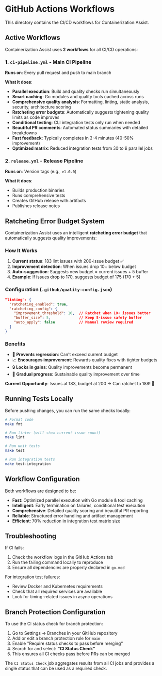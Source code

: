 # GitHub Actions Workflows

This directory contains the CI/CD workflows for Containerization Assist.

## Active Workflows

Containerization Assist uses **2 workflows** for all CI/CD operations:

### 1. `ci-pipeline.yml` - Main CI Pipeline
**Runs on**: Every pull request and push to main branch

**What it does**:
- **Parallel execution**: Build and quality checks run simultaneously
- **Smart caching**: Go modules and quality tools cached across runs
- **Comprehensive quality analysis**: Formatting, linting, static analysis, security, architecture scoring
- **Ratcheting error budgets**: Automatically suggests tightening quality limits as code improves
- **Conditional testing**: CLI integration tests only run when needed
- **Beautiful PR comments**: Automated status summaries with detailed breakdowns
- **Fast feedback**: Typically completes in 3-4 minutes (40-50% improvement)
- **Optimized matrix**: Reduced integration tests from 30 to 9 parallel jobs

### 2. `release.yml` - Release Pipeline
**Runs on**: Version tags (e.g., `v1.0.0`)

**What it does**:
- Builds production binaries
- Runs comprehensive tests
- Creates GitHub release with artifacts
- Publishes release notes

## Ratcheting Error Budget System

Containerization Assist uses an intelligent **ratcheting error budget** that automatically suggests quality improvements:

### How It Works
1. **Current status**: 183 lint issues with 200-issue budget ✅
2. **Improvement detection**: When issues drop 10+ below budget
3. **Auto-suggestion**: Suggests new budget = current issues + 5 buffer
4. **Example**: If issues drop to 170, suggests budget of 175 (170 + 5)

### Configuration (`.github/quality-config.json`)
```json
"linting": {
  "ratcheting_enabled": true,
  "ratcheting_config": {
    "improvement_threshold": 10,  // Ratchet when 10+ issues better
    "buffer_size": 5,             // Keep 5-issue safety buffer
    "auto_apply": false           // Manual review required
  }
}
```

### Benefits
- 🎯 **Prevents regression**: Can't exceed current budget
- 📈 **Encourages improvement**: Rewards quality fixes with tighter budgets  
- 🔒 **Locks in gains**: Quality improvements become permanent
- 🚀 **Gradual progress**: Sustainable quality improvement over time

**Current Opportunity**: Issues at 183, budget at 200 → Can ratchet to 188! 🎉

## Running Tests Locally

Before pushing changes, you can run the same checks locally:

```bash
# Format code
make fmt

# Run linter (will show current issue count)
make lint

# Run unit tests
make test

# Run integration tests
make test-integration
```

## Workflow Configuration

Both workflows are designed to be:
- **Fast**: Optimized parallel execution with Go module & tool caching
- **Intelligent**: Early termination on failures, conditional test execution
- **Comprehensive**: Detailed quality scoring and beautiful PR reporting
- **Reliable**: Structured error handling and artifact management
- **Efficient**: 70% reduction in integration test matrix size

## Troubleshooting

If CI fails:
1. Check the workflow logs in the GitHub Actions tab
2. Run the failing command locally to reproduce
3. Ensure all dependencies are properly declared in `go.mod`

For integration test failures:
- Review Docker and Kubernetes requirements
- Check that all required services are available
- Look for timing-related issues in async operations

## Branch Protection Configuration

To use the CI status check for branch protection:

1. Go to Settings → Branches in your GitHub repository
2. Add or edit a branch protection rule for `main`
3. Enable "Require status checks to pass before merging"
4. Search for and select: **"CI Status Check"**
5. This ensures all CI checks pass before PRs can be merged

The `CI Status Check` job aggregates results from all CI jobs and provides a single status that can be used as a required check.